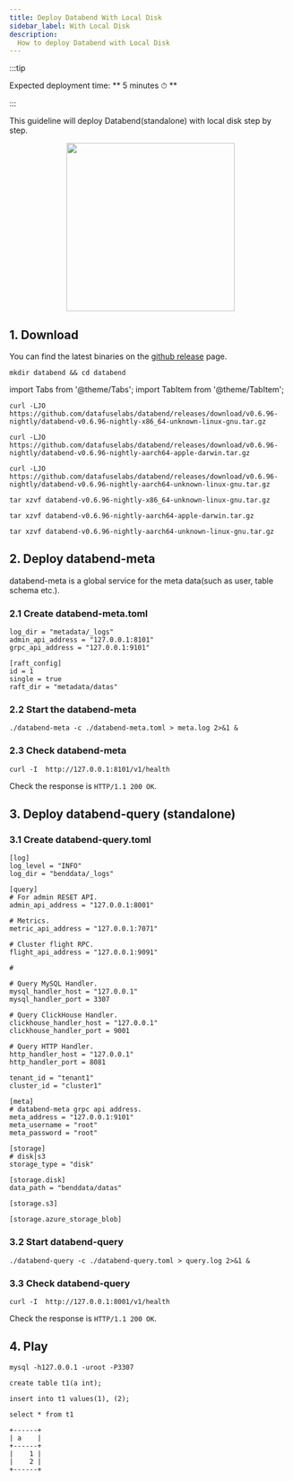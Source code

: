 ```yaml
---
title: Deploy Databend With Local Disk
sidebar_label: With Local Disk
description:
  How to deploy Databend with Local Disk
---
```


:::tip

Expected deployment time: ** 5 minutes ⏱ **

:::

This guideline will deploy Databend(standalone) with local disk step by step.

<p align="center">
<img src="https://datafuse-1253727613.cos.ap-hongkong.myqcloud.com/deploy-local-standalone.png" width="300"/>
</p>

## 1. Download

You can find the latest binaries on the [github release](https://github.com/datafuselabs/databend/releases) page.

```shell
mkdir databend && cd databend
```

import Tabs from '@theme/Tabs';
import TabItem from '@theme/TabItem';

<Tabs groupId="operating-systems">
<TabItem value="linux" label="Ubuntu">

```shell
curl -LJO https://github.com/datafuselabs/databend/releases/download/v0.6.96-nightly/databend-v0.6.96-nightly-x86_64-unknown-linux-gnu.tar.gz
```

</TabItem>
<TabItem value="mac" label="MacOS">

```shell
curl -LJO https://github.com/datafuselabs/databend/releases/download/v0.6.96-nightly/databend-v0.6.96-nightly-aarch64-apple-darwin.tar.gz
```

</TabItem>

<TabItem value="arm" label="Arm">

```shell
curl -LJO https://github.com/datafuselabs/databend/releases/download/v0.6.96-nightly/databend-v0.6.96-nightly-aarch64-unknown-linux-gnu.tar.gz
```

</TabItem>
</Tabs>

<Tabs groupId="operating-systems">
<TabItem value="linux" label="Ubuntu">

```shell
tar xzvf databend-v0.6.96-nightly-x86_64-unknown-linux-gnu.tar.gz
```

</TabItem>
<TabItem value="mac" label="MacOS">

```shell
tar xzvf databend-v0.6.96-nightly-aarch64-apple-darwin.tar.gz
```

</TabItem>

<TabItem value="arm" label="Arm">

```shell
tar xzvf databend-v0.6.96-nightly-aarch64-unknown-linux-gnu.tar.gz
```

</TabItem>
</Tabs>

## 2. Deploy databend-meta

databend-meta is a global service for the meta data(such as user, table schema etc.).

### 2.1 Create databend-meta.toml

```shell title="databend-meta.toml"
log_dir = "metadata/_logs"
admin_api_address = "127.0.0.1:8101"
grpc_api_address = "127.0.0.1:9101"

[raft_config]
id = 1
single = true
raft_dir = "metadata/datas"
```

### 2.2 Start the databend-meta

```shell
./databend-meta -c ./databend-meta.toml > meta.log 2>&1 &
```

### 2.3 Check databend-meta

```shell
curl -I  http://127.0.0.1:8101/v1/health
```

Check the response is `HTTP/1.1 200 OK`.


## 3. Deploy databend-query (standalone)

### 3.1 Create databend-query.toml

```shell title="databend-query.toml"
[log]
log_level = "INFO"
log_dir = "benddata/_logs"

[query]
# For admin RESET API.
admin_api_address = "127.0.0.1:8001"

# Metrics.
metric_api_address = "127.0.0.1:7071"

# Cluster flight RPC.
flight_api_address = "127.0.0.1:9091"

#

# Query MySQL Handler.
mysql_handler_host = "127.0.0.1"
mysql_handler_port = 3307

# Query ClickHouse Handler.
clickhouse_handler_host = "127.0.0.1"
clickhouse_handler_port = 9001

# Query HTTP Handler.
http_handler_host = "127.0.0.1"
http_handler_port = 8081

tenant_id = "tenant1"
cluster_id = "cluster1"

[meta]
# databend-meta grpc api address. 
meta_address = "127.0.0.1:9101"
meta_username = "root"
meta_password = "root"

[storage]
# disk|s3
storage_type = "disk"

[storage.disk]
data_path = "benddata/datas"

[storage.s3]

[storage.azure_storage_blob]
```

### 3.2 Start databend-query

```shell
./databend-query -c ./databend-query.toml > query.log 2>&1 &
```

### 3.3 Check databend-query 

```shell
curl -I  http://127.0.0.1:8001/v1/health
```

Check the response is `HTTP/1.1 200 OK`.

## 4. Play

```shell
mysql -h127.0.0.1 -uroot -P3307 
```

```shell title="mysql>"
create table t1(a int);
```

```shell title="mysql>"
insert into t1 values(1), (2);
```

```shell title="mysql>"
select * from t1
```

```shell"
+------+
| a    |
+------+
|    1 |
|    2 |
+------+
```
